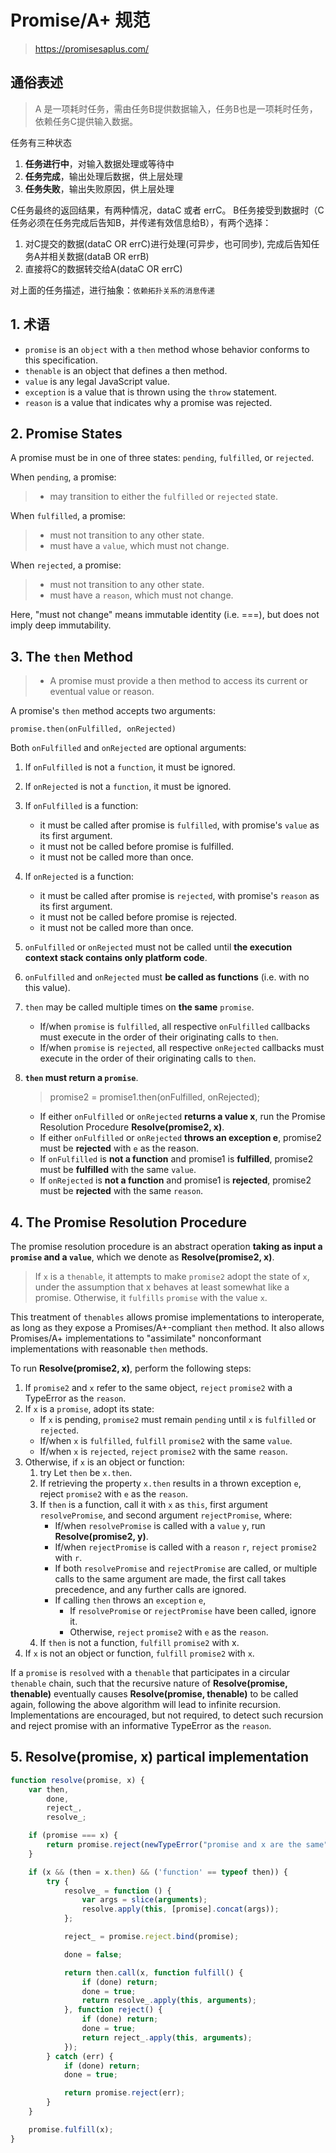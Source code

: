 # Promise/A+ 规范

> https://promisesaplus.com/

## 通俗表述

> A 是一项耗时任务，需由任务B提供数据输入，任务B也是一项耗时任务，依赖任务C提供输入数据。

任务有三种状态

1. **任务进行中**，对输入数据处理或等待中
2. **任务完成**，输出处理后数据，供上层处理
3. **任务失败**，输出失败原因，供上层处理

C任务最终的返回结果，有两种情况，dataC 或者 errC。
B任务接受到数据时（C任务必须在任务完成后告知B，并传递有效信息给B），有两个选择：

1. 对C提交的数据(dataC OR errC)进行处理(可异步，也可同步), 完成后告知任务A并相关数据(dataB OR errB)
2. 直接将C的数据转交给A(dataC OR errC)

对上面的任务描述，进行抽象：`依赖拓扑关系的消息传递`

## 1. 术语

* `promise` is an `object` with a `then` method whose behavior conforms to this specification.
* `thenable` is an object that defines a then method.
* `value` is any legal JavaScript value.
* `exception` is a value that is thrown using the `throw` statement.
* `reason` is a value that indicates why a promise was rejected.

## 2. Promise States

A promise must be in one of three states: `pending`, `fulfilled`, or `rejected`.

When `pending`, a promise:

> - may transition to either the `fulfilled` or `rejected` state.

When `fulfilled`, a promise:

> - must not transition to any other state.
> - must have a `value`, which must not change.

When `rejected`, a promise:

> - must not transition to any other state.
> - must have a `reason`, which must not change.

Here, "must not change" means immutable identity (i.e. ===), but does not imply deep immutability.

## 3. The `then` Method

> - A promise must provide a then method to access its current or eventual value or reason.

A promise's `then` method accepts two arguments:

    promise.then(onFulfilled, onRejected)

Both `onFulfilled` and `onRejected` are optional arguments:

1. If `onFulfilled` is not a `function`, it must be ignored.
2. If `onRejected` is not a `function`, it must be ignored.
3. If `onFulfilled` is a function:
    * it must be called after promise is `fulfilled`, with promise's `value` as its first argument.
    * it must not be called before promise is fulfilled.
    * it must not be called more than once.
4. If `onRejected` is a function:
    * it must be called after promise is `rejected`, with promise's `reason` as its first argument.
    * it must not be called before promise is rejected.
    * it must not be called more than once.
5. `onFulfilled` or `onRejected` must not be called until **the execution context stack contains only platform code**.
6. `onFulfilled` and `onRejected` must **be called as functions** (i.e. with no this value).
7. `then` may be called multiple times on **the same** `promise`.
    * If/when `promise` is `fulfilled`, all respective `onFulfilled` callbacks must execute in the order of their originating calls to `then`.
    * If/when `promise` is `rejected`, all respective `onRejected` callbacks must execute in the order of their originating calls to `then`.
8. **`then` must return a `promise`**.

    > promise2 = promise1.then(onFulfilled, onRejected);

    * If either `onFulfilled` or `onRejected` __returns a value x__, run the Promise Resolution Procedure __Resolve(promise2, x)__.
    * If either `onFulfilled` or `onRejected` __throws an exception e__, promise2 must be __rejected__ with `e` as the reason.
    * If `onFulfilled` is __not a function__ and promise1 is __fulfilled__, promise2 must be __fulfilled__ with the same `value`.
    * If `onRejected` is __not a function__ and promise1 is __rejected__, promise2 must be __rejected__ with the same `reason`.


## 4. The Promise Resolution Procedure

The promise resolution procedure is an abstract operation __taking as input a `promise` and a `value`__, which we denote as __Resolve(promise2, x)__.

> If `x` is a `thenable`, it attempts to make `promise2` adopt the state of `x`, under the assumption that x behaves at least somewhat like a promise.
> Otherwise, it `fulfills` `promise` with the value `x`.

This treatment of `thenables` allows promise implementations to interoperate, as long as they expose a Promises/A+-compliant `then` method. It also allows Promises/A+ implementations to "assimilate" nonconformant implementations with reasonable `then` methods.

To run __Resolve(promise2, x)__, perform the following steps:

1. If `promise2` and `x` refer to the same object, `reject` `promise2` with a TypeError as the `reason`.
2. If `x` is a `promise`, adopt its state:
    * If `x` is pending, `promise2` must remain `pending` until `x` is `fulfilled` or `rejected`.
    * If/when `x` is `fulfilled`, `fulfill` `promise2` with the same `value`.
    * If/when `x` is `rejected`, `reject` `promise2` with the same `reason`.
3. Otherwise, if `x` is an object or function:
    1. try Let `then` be `x.then`.
    2. If retrieving the property `x.then` results in a thrown exception `e`, reject `promise2` with `e` as the `reason`.
    3. If `then` is a function, call it with `x` as `this`, first argument `resolvePromise`, and second argument `rejectPromise`, where:
        * If/when `resolvePromise` is called with a `value` `y`, run __Resolve(promise2, y)__.
        * If/when `rejectPromise` is called with a `reason` `r`, `reject` `promise2` with `r`.
        * If both `resolvePromise` and `rejectPromise` are called, or multiple calls to the same argument are made, the first call takes precedence, and any further calls are ignored.
        * If calling `then` throws an `exception` `e`,
            * If `resolvePromise` or `rejectPromise` have been called, ignore it.
            * Otherwise, `reject` `promise2` with `e` as the `reason`.
    4. If `then` is not a function, `fulfill` `promise2` with x.
4. If `x` is not an object or function, `fulfill` `promise2` with `x`.

If a `promise` is `resolved` with a `thenable` that participates in a circular `thenable` chain, such that the recursive nature of __Resolve(promise, thenable)__ eventually causes __Resolve(promise, thenable)__ to be called again, following the above algorithm will lead to infinite recursion. Implementations are encouraged, but not required, to detect such recursion and reject promise with an informative TypeError as the `reason`.

## 5. __Resolve(promise, x)__ partical implementation

```javascript
function resolve(promise, x) {
    var then,
        done,
        reject_,
        resolve_;

    if (promise === x) {
        return promise.reject(newTypeError("promise and x are the same"));
    }

    if (x && (then = x.then) && ('function' == typeof then)) {
        try {
            resolve_ = function () {
                var args = slice(arguments);
                resolve.apply(this, [promise].concat(args));
            };

            reject_ = promise.reject.bind(promise);

            done = false;

            return then.call(x, function fulfill() {
                if (done) return;
                done = true;
                return resolve_.apply(this, arguments);
            }, function reject() {
                if (done) return;
                done = true;
                return reject_.apply(this, arguments);
            });
        } catch (err) {
            if (done) return;
            done = true;

            return promise.reject(err);
        }
    }

    promise.fulfill(x);
}
```